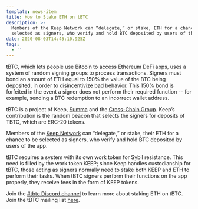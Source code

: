 ```yaml
---
template: news-item
title: How to Stake ETH on tBTC
description: >-
  Members of the Keep Network can “delegate,” or stake, ETH for a chance to be
  selected as signers, who verify and hold BTC deposited by users of the app.
date: 2020-08-03T14:45:10.925Z
tags:
  - ''
---
```

tBTC, which lets people use Bitcoin to access Ethereum DeFi apps, uses a system of random signing groups to process transactions. Signers must bond an amount of ETH equal to 150% the value of the BTC being deposited, in order to disincentivize bad behavior. This 150% bond is forfeited in the event a signer does not perform their required function -- for example, sending a BTC redemption to an incorrect wallet address.

tBTC is a project of Keep, [Summa](http://summa.one) and the [Cross-Chain Group](https://crosschain.group/). Keep’s contribution is the random beacon that selects the signers for deposits of TBTC, which are ERC-20 tokens.

Members of the [Keep Network](http://keep.network) can “delegate,” or stake, their ETH for a chance to be selected as signers, who verify and hold BTC deposited by users of the app.

tBTC requires a system with its own work token for Sybil resistance. This need is filled by the work token KEEP; since Keep handles custodianship for tBTC, those acting as signers normally need to stake both KEEP and ETH to perform their tasks. When tBTC signers perform their functions on the app properly, they receive fees in the form of KEEP tokens.

Join the [\#tbtc Discord channel](https://discord.gg/wYezN7v) to learn more about staking ETH on tBTC. Join the tBTC mailing list [here](https://tbtc.network/#mailing-list).
